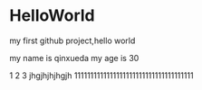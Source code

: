 # HelloWorld
my first github project,hello world

my name is qinxueda
my age is 30

1
2
3
jhgjhjhjhgjh
1111111111111111111111111111111111111
